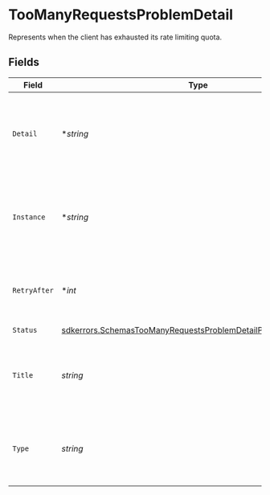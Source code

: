 # TooManyRequestsProblemDetail

Represents when the client has exhausted its rate limiting quota.


## Fields

| Field                                                                                                                                             | Type                                                                                                                                              | Required                                                                                                                                          | Description                                                                                                                                       |
| ------------------------------------------------------------------------------------------------------------------------------------------------- | ------------------------------------------------------------------------------------------------------------------------------------------------- | ------------------------------------------------------------------------------------------------------------------------------------------------- | ------------------------------------------------------------------------------------------------------------------------------------------------- |
| `Detail`                                                                                                                                          | **string*                                                                                                                                         | :heavy_minus_sign:                                                                                                                                | A human-readable explanation specific to this occurrence of the problem.                                                                          |
| `Instance`                                                                                                                                        | **string*                                                                                                                                         | :heavy_minus_sign:                                                                                                                                | A URI reference that identifies the specific occurrence of the problem.                                                                           |
| `RetryAfter`                                                                                                                                      | **int*                                                                                                                                            | :heavy_minus_sign:                                                                                                                                | The number of seconds to wait to retry the request again.                                                                                         |
| `Status`                                                                                                                                          | [sdkerrors.SchemasTooManyRequestsProblemDetailProblemDetailStatus](../../models/errors/schemastoomanyrequestsproblemdetailproblemdetailstatus.md) | :heavy_check_mark:                                                                                                                                | N/A                                                                                                                                               |
| `Title`                                                                                                                                           | *string*                                                                                                                                          | :heavy_check_mark:                                                                                                                                | A short, human-readable summary of the problem type.                                                                                              |
| `Type`                                                                                                                                            | *string*                                                                                                                                          | :heavy_check_mark:                                                                                                                                | A URI reference that identifies the problem type.                                                                                                 |